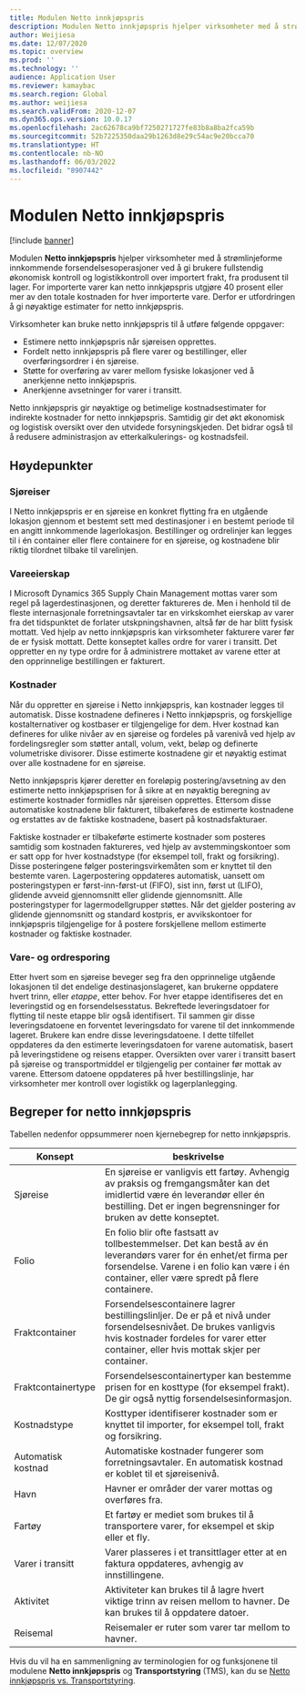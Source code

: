 ```yaml
---
title: Modulen Netto innkjøpspris
description: Modulen Netto innkjøpspris hjelper virksomheter med å strømlinjeforme innkommende forsendelsesoperasjoner ved å gi brukere fullstendig økonomisk kontroll og logistikkontroll over importert frakt, fra produsent til lager.
author: Weijiesa
ms.date: 12/07/2020
ms.topic: overview
ms.prod: ''
ms.technology: ''
audience: Application User
ms.reviewer: kamaybac
ms.search.region: Global
ms.author: weijiesa
ms.search.validFrom: 2020-12-07
ms.dyn365.ops.version: 10.0.17
ms.openlocfilehash: 2ac62678ca9bf7250271727fe83b8a8ba2fca59b
ms.sourcegitcommit: 52b7225350daa29b1263d8e29c54ac9e20bcca70
ms.translationtype: HT
ms.contentlocale: nb-NO
ms.lasthandoff: 06/03/2022
ms.locfileid: "8907442"
---
```

# <a name="landed-cost-module"></a>Modulen Netto innkjøpspris

[!include [banner](../../includes/banner.md)]

Modulen **Netto innkjøpspris** hjelper virksomheter med å strømlinjeforme innkommende forsendelsesoperasjoner ved å gi brukere fullstendig økonomisk kontroll og logistikkontroll over importert frakt, fra produsent til lager. For importerte varer kan netto innkjøpspris utgjøre 40 prosent eller mer av den totale kostnaden for hver importerte vare. Derfor er utfordringen å gi nøyaktige estimater for netto innkjøpspris.

Virksomheter kan bruke netto innkjøpspris til å utføre følgende oppgaver:

- Estimere netto innkjøpspris når sjøreisen opprettes.
- Fordelt netto innkjøpspris på flere varer og bestillinger, eller overføringsordrer i én sjøreise.
- Støtte for overføring av varer mellom fysiske lokasjoner ved å anerkjenne netto innkjøpspris.
- Anerkjenne avsetninger for varer i transitt.

Netto innkjøpspris gir nøyaktige og betimelige kostnadsestimater for indirekte kostnader for netto innkjøpspris. Samtidig gir det økt økonomisk og logistisk oversikt over den utvidede forsyningskjeden. Det bidrar også til å redusere administrasjon av etterkalkulerings- og kostnadsfeil.

## <a name="highlights"></a>Høydepunkter

### <a name="voyages"></a>Sjøreiser

I Netto innkjøpspris er en sjøreise en konkret flytting fra en utgående lokasjon gjennom et bestemt sett med destinasjoner i en bestemt periode til en angitt innkommende lagerlokasjon. Bestillinger og ordrelinjer kan legges til i én container eller flere containere for en sjøreise, og kostnadene blir riktig tilordnet tilbake til varelinjen. 

### <a name="item-ownership"></a>Vareeierskap

I Microsoft Dynamics 365 Supply Chain Management mottas varer som regel på lagerdestinasjonen, og deretter faktureres de. Men i henhold til de fleste internasjonale forretningsavtaler tar en virkskomhet eierskap av varer fra det tidspunktet de forlater utskpningshavnen, altså før de har blitt fysisk mottatt. Ved hjelp av netto innkjøpspris kan virksomheter fakturere varer før de er fysisk mottatt. Dette konseptet kalles ordre for varer i transitt. Det oppretter en ny type ordre for å administrere mottaket av varene etter at den opprinnelige bestillingen er fakturert.

### <a name="costs"></a>Kostnader

Når du oppretter en sjøreise i Netto innkjøpspris, kan kostnader legges til automatisk. Disse kostnadene defineres i Netto innkjøpspris, og forskjellige kostalternativer og kostbaser er tilgjengelige for dem. Hver kostnad kan defineres for ulike nivåer av en sjøreise og fordeles på varenivå ved hjelp av fordelingsregler som støtter antall, volum, vekt, beløp og definerte volumetriske divisorer. Disse estimerte kostnadene gir et nøyaktig estimat over alle kostnadene for en sjøreise.

Netto innkjøpspris kjører deretter en foreløpig postering/avsetning av den estimerte netto innkjøpsprisen for å sikre at en nøyaktig beregning av estimerte kostnader formidles når sjøreisen opprettes. Ettersom disse automatiske kostnadene blir fakturert, tilbakeføres de estimerte kostnadene og erstattes av de faktiske kostnadene, basert på kostnadsfakturaer.

Faktiske kostnader er tilbakeførte estimerte kostnader som posteres samtidig som kostnaden faktureres, ved hjelp av avstemmingskontoer som er satt opp for hver kostnadstype (for eksempel toll, frakt og forsikring). Disse posteringene følger posteringsvirkemåten som er knyttet til den bestemte varen. Lagerpostering oppdateres automatisk, uansett om posteringstypen er først-inn-først-ut (FIFO), sist inn, først ut (LIFO), glidende avveid gjennomsnitt eller glidende gjennomsnitt. Alle posteringstyper for lagermodellgrupper støttes. Når det gjelder postering av glidende gjennomsnitt og standard kostpris, er avvikskontoer for innkjøpspris tilgjengelige for å postere forskjellene mellom estimerte kostnader og faktiske kostnader.

### <a name="item-and-order-tracking"></a>Vare- og ordresporing

Etter hvert som en sjøreise beveger seg fra den opprinnelige utgående lokasjonen til det endelige destinasjonslageret, kan brukerne oppdatere hvert trinn, eller *etappe*, etter behov. For hver etappe identifiseres det en leveringstid og en forsendelsesstatus. Bekreftede leveringsdatoer for flytting til neste etappe blir også identifisert. Til sammen gir disse leveringsdatoene en forventet leveringsdato for varene til det innkommende lageret. Brukere kan endre disse leveringsdatoene. I dette tilfellet oppdateres da den estimerte leveringsdatoen for varene automatisk, basert på leveringstidene og reisens etapper. Oversikten over varer i transitt basert på sjøreise og transportmiddel er tilgjengelig per container før mottak av varene. Ettersom datoene oppdateres på hver bestillingslinje, har virksomheter mer kontroll over logistikk og lagerplanlegging.

## <a name="landed-cost-concepts"></a>Begreper for netto innkjøpspris

Tabellen nedenfor oppsummerer noen kjernebegrep for netto innkjøpspris.

| Konsept | beskrivelse |
|---|---|
| Sjøreise | En sjøreise er vanligvis ett fartøy. Avhengig av praksis og fremgangsmåter kan det imidlertid være én leverandør eller én bestilling. Det er ingen begrensninger for bruken av dette konseptet. |
| Folio | En folio blir ofte fastsatt av tollbestemmelser. Det kan bestå av én leverandørs varer for én enhet/et firma per forsendelse. Varene i en folio kan være i én container, eller være spredt på flere containere. |
| Fraktcontainer | Forsendelsescontainere lagrer bestillingslinljer. De er på et nivå under forsendelsesnivået. De brukes vanligvis hvis kostnader fordeles for varer etter container, eller hvis mottak skjer per container. |
| Fraktcontainertype | Forsendelsescontainertyper kan bestemme prisen for en kosttype (for eksempel frakt). De gir også nyttig forsendelsesinformasjon. |
| Kostnadstype | Kosttyper identifiserer kostnader som er knyttet til importer, for eksempel toll, frakt og forsikring. |
| Automatisk kostnad | Automatiske kostnader fungerer som forretningsavtaler. En automatisk kostnad er koblet til et sjøreisenivå. |
| Havn | Havner er områder der varer mottas og overføres fra. |
| Fartøy | Et fartøy er mediet som brukes til å transportere varer, for eksempel et skip eller et fly. |
| Varer i transitt | Varer plasseres i et transittlager etter at en faktura oppdateres, avhengig av innstillingene. |
| Aktivitet | Aktiviteter kan brukes til å lagre hvert viktige trinn av reisen mellom to havner. De kan brukes til å oppdatere datoer. |
| Reisemal | Reisemaler er ruter som varer tar mellom to havner. |

Hvis du vil ha en sammenligning av terminologien for og funksjonene til modulene **Netto innkjøpspris** og **Transportstyring** (TMS), kan du se [Netto innkjøpspris vs. Transportstyring](landed-cost-vs-tms.md).
